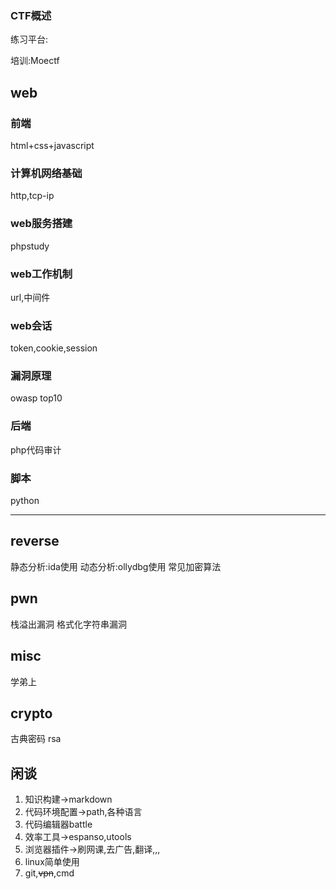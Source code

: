 ### CTF概述
练习平台:

培训:Moectf
## web
### 前端
html+css+javascript
### 计算机网络基础
http,tcp-ip
### web服务搭建
phpstudy
### web工作机制
url,中间件
### web会话
token,cookie,session
### 漏洞原理
owasp top10
### 后端
php代码审计
### 脚本
python

---

## reverse
静态分析:ida使用
动态分析:ollydbg使用
常见加密算法

## pwn
栈溢出漏洞
格式化字符串漏洞
## misc
学弟上
## crypto
古典密码
rsa
## 闲谈
1. 知识构建->markdown
2. 代码环境配置->path,各种语言
3. 代码编辑器battle
4. 效率工具->espanso,utools
5. 浏览器插件->刷网课,去广告,翻译,,,
6. linux简单使用
7. git,~~vpn~~,cmd